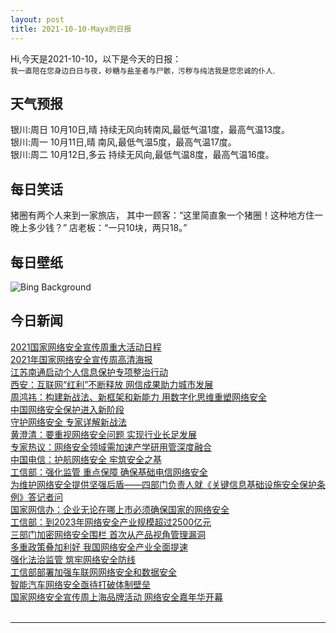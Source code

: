 ```yaml
---
layout: post
title: 2021-10-10-Mayx的日报
---
```


Hi,今天是2021-10-10，以下是今天的日报：<br><small>
我一直陪在您身边白日与夜，砂糖与盐圣者与尸骸，污秽与纯洁我是您忠诚的仆人.</small><!--more-->
## 天气预报
银川:周日 10月10日,晴 持续无风向转南风,最低气温1度，最高气温13度。<br>银川:周一 10月11日,晴 南风,最低气温5度，最高气温17度。<br>银川:周二 10月12日,多云 持续无风向,最低气温8度，最高气温16度。
## 每日笑话
猪圈有两个人来到一家旅店， 其中一顾客：“这里简直象一个猪圈！这种地方住一晚上多少钱？” 店老板：“一只10块，两只18。”
## 每日壁纸
![Bing Background](https://cn.bing.com/th?id=OHR.SandhillApache_EN-US7367797025_1920x1080.jpg&rf=LaDigue_1920x1080.jpg&pid=hp "Sandhill cranes and mallard ducks, Bosque del Apache National Wildlife Refuge, New Mexico (© Cathy & Gordon Illg/Jaynes Gallery/DanitaDelimont.com)")
## 今日新闻

[2021国家网络安全宣传周重大活动日程](http://it.people.com.cn/n1/2021/1008/c433780-32247599.html)   
[2021年国家网络安全宣传周高清海报](http://it.people.com.cn/n1/2021/1008/c433780-32247596.html)   
[江苏南通启动个人信息保护专项整治行动](http://it.people.com.cn/n1/2021/1008/c433780-32247593.html)   
[西安：互联网“红利”不断释放 网信成果助力城市发展](http://it.people.com.cn/n1/2021/1008/c433780-32247592.html)   
[周鸿祎：构建新战法、新框架和新能力 用数字化思维重塑网络安全](http://it.people.com.cn/n1/2021/1008/c433780-32247571.html)   
[中国网络安全保护进入新阶段](http://it.people.com.cn/n1/2021/1008/c433780-32247581.html)   
[守护网络安全 专家详解新战法](http://it.people.com.cn/n1/2021/1008/c433780-32247584.html)   
[黄澄清：要重视网络安全问题 实现行业长足发展](http://it.people.com.cn/n1/2021/1008/c433780-32247586.html)   
[专家热议：网络安全领域需加速产学研用管深度融合](http://it.people.com.cn/n1/2021/1008/c433780-32247583.html)   
[中国电信：护航网络安全 牢筑安全之基](http://it.people.com.cn/n1/2021/1008/c433780-32247585.html)   
[工信部：强化监管 重点保障 确保基础电信网络安全](http://it.people.com.cn/n1/2021/1008/c433780-32247579.html)   
[为维护网络安全提供坚强后盾——四部门负责人就《关键信息基础设施安全保护条例》答记者问](http://it.people.com.cn/n1/2021/1008/c433780-32247582.html)   
[国家网信办：企业无论在哪上市必须确保国家的网络安全](http://it.people.com.cn/n1/2021/1008/c433780-32247578.html)   
[工信部：到2023年网络安全产业规模超过2500亿元](http://it.people.com.cn/n1/2021/1008/c433780-32247588.html)   
[三部门加密网络安全围栏 首次从产品视角管理漏洞](http://it.people.com.cn/n1/2021/1008/c433780-32247587.html)   
[多重政策叠加利好 我国网络安全产业全面提速](http://it.people.com.cn/n1/2021/1008/c433780-32247573.html)   
[强化法治监管 筑牢网络安全防线](http://it.people.com.cn/n1/2021/1008/c433780-32247577.html)   
[工信部部署加强车联网网络安全和数据安全](http://it.people.com.cn/n1/2021/1008/c433780-32247572.html)   
[智能汽车网络安全亟待打破体制壁垒](http://it.people.com.cn/n1/2021/1008/c433780-32247570.html)   
[国家网络安全宣传周上海品牌活动 网络安全嘉年华开幕](http://it.people.com.cn/n1/2021/1008/c433780-32247565.html)   
<br />

***

<small></small>
